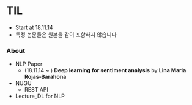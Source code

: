 # TIL
* Start at 18.11.14
* 특정 논문들은 원본을 같이 포함하지 않습니다

### About
* NLP Paper
  * (18.11.14 ~ ) __Deep learning for sentiment analysis__ by __Lina Maria Rojas‐Barahona__
* NUGU
  * REST API
* Lecture_DL for NLP

